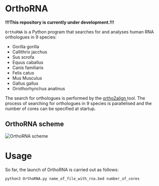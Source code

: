 # OrthoRNA
<b>!!!This repository is currently under development.!!!</b>

```OrthoRNA``` is a Python program that searches for and analyses human RNA orthologues in 9 species:  
- Gorilla gorilla
- Callithrix jacchus
- Sus scrofa
- Equus caballus
- Canis familiaris
- Felis catus
- Mus Musculus
- Gallus gallus
- Ornithorhynchus anatinus 

The search for orthologues is performed by the <a href="https://github.com/dmitrymyl/ortho2align">ortho2align </a> tool. The process of searching for orthologues in 9 species is parallelised and the number of cores can be specified at startup.
## OrthoRNA scheme
![OrthoRNA scheme](./orthoRNA_pipline.png)

# Usage
So far, the launch of OrthoRNA is carried out as follows:

```python3 OrthoRNA.py name_of_file_with_rna.bed number_of_cores```
